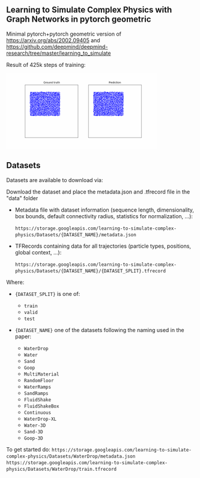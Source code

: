 ## Learning to Simulate Complex Physics with Graph Networks in pytorch geometric
Minimal pytorch+pytorch geometric version of https://arxiv.org/abs/2002.09405 and https://github.com/deepmind/deepmind-research/tree/master/learning_to_simulate

Result of 425k steps of training:

![Alt Text](trained_result.gif)

## Datasets
Datasets are available to download via:

Download the dataset and place the metadata.json and .tfrecord file in the "data" folder

* Metadata file with dataset information (sequence length, dimensionality, box bounds, default connectivity radius, statistics for normalization, ...):

  `https://storage.googleapis.com/learning-to-simulate-complex-physics/Datasets/{DATASET_NAME}/metadata.json`

* TFRecords containing data for all trajectories (particle types, positions, global context, ...):

  `https://storage.googleapis.com/learning-to-simulate-complex-physics/Datasets/{DATASET_NAME}/{DATASET_SPLIT}.tfrecord`

Where:

* `{DATASET_SPLIT}` is one of:
  * `train`
  * `valid`
  * `test`

* `{DATASET_NAME}` one of the datasets following the naming used in the paper:
  * `WaterDrop`
  * `Water`
  * `Sand`
  * `Goop`
  * `MultiMaterial`
  * `RandomFloor`
  * `WaterRamps`
  * `SandRamps`
  * `FluidShake`
  * `FluidShakeBox`
  * `Continuous`
  * `WaterDrop-XL`
  * `Water-3D`
  * `Sand-3D`
  * `Goop-3D`


To get started do: 
`https://storage.googleapis.com/learning-to-simulate-complex-physics/Datasets/WaterDrop/metadata.json`
`https://storage.googleapis.com/learning-to-simulate-complex-physics/Datasets/WaterDrop/train.tfrecord`